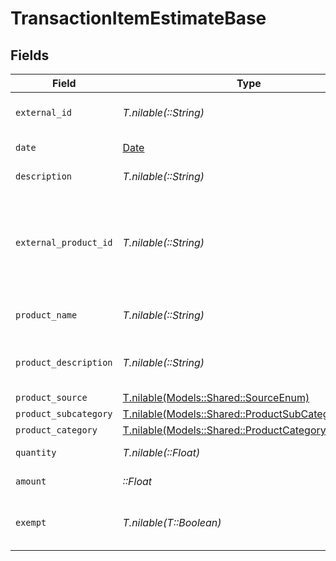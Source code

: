 # TransactionItemEstimateBase


## Fields

| Field                                                                                                                             | Type                                                                                                                              | Required                                                                                                                          | Description                                                                                                                       |
| --------------------------------------------------------------------------------------------------------------------------------- | --------------------------------------------------------------------------------------------------------------------------------- | --------------------------------------------------------------------------------------------------------------------------------- | --------------------------------------------------------------------------------------------------------------------------------- |
| `external_id`                                                                                                                     | *T.nilable(::String)*                                                                                                             | :heavy_minus_sign:                                                                                                                | A unique identifier for the transaction item.                                                                                     |
| `date`                                                                                                                            | [Date](https://ruby-doc.org/stdlib-2.6.1/libdoc/date/rdoc/Date.html)                                                              | :heavy_check_mark:                                                                                                                | The date of the transaction item.                                                                                                 |
| `description`                                                                                                                     | *T.nilable(::String)*                                                                                                             | :heavy_minus_sign:                                                                                                                | A description of the item.                                                                                                        |
| `external_product_id`                                                                                                             | *T.nilable(::String)*                                                                                                             | :heavy_minus_sign:                                                                                                                | External product identifier. If not found and product_subcategory<br/>        and product_category are not provided, an error occurs. |
| `product_name`                                                                                                                    | *T.nilable(::String)*                                                                                                             | :heavy_minus_sign:                                                                                                                | Name of the product. Used if creating a new product.                                                                              |
| `product_description`                                                                                                             | *T.nilable(::String)*                                                                                                             | :heavy_minus_sign:                                                                                                                | Description of the product. Used if creating a new product.                                                                       |
| `product_source`                                                                                                                  | [T.nilable(Models::Shared::SourceEnum)](../../models/shared/sourceenum.md)                                                        | :heavy_minus_sign:                                                                                                                | N/A                                                                                                                               |
| `product_subcategory`                                                                                                             | [T.nilable(Models::Shared::ProductSubCategoryEnum)](../../models/shared/productsubcategoryenum.md)                                | :heavy_minus_sign:                                                                                                                | N/A                                                                                                                               |
| `product_category`                                                                                                                | [T.nilable(Models::Shared::ProductCategoryEnum)](../../models/shared/productcategoryenum.md)                                      | :heavy_minus_sign:                                                                                                                | N/A                                                                                                                               |
| `quantity`                                                                                                                        | *T.nilable(::Float)*                                                                                                              | :heavy_minus_sign:                                                                                                                | Defaults to 1.0. The quantity of the item.                                                                                        |
| `amount`                                                                                                                          | *::Float*                                                                                                                         | :heavy_check_mark:                                                                                                                | The total amount of the item.                                                                                                     |
| `exempt`                                                                                                                          | *T.nilable(T::Boolean)*                                                                                                           | :heavy_minus_sign:                                                                                                                | Defaults to false. Indicates whether the item is exempt from tax.                                                                 |